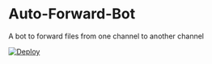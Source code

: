 # Auto-Forward-Bot
A bot to forward files from one channel to another channel


[![Deploy](https://www.herokucdn.com/deploy/button.svg)](https://heroku.com/deploy?template=https://github.com/maneeshrobots/Auto-ForwardBot)
